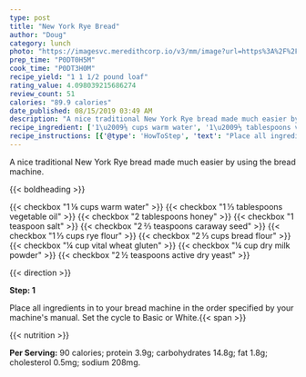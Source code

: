 ```yaml
---
type: post
title: "New York Rye Bread"
author: "Doug"
category: lunch
photo: "https://imagesvc.meredithcorp.io/v3/mm/image?url=https%3A%2F%2Fimages.media-allrecipes.com%2Fuserphotos%2F126741.jpg"
prep_time: "P0DT0H5M"
cook_time: "P0DT3H0M"
recipe_yield: "1 1 1/2 pound loaf"
rating_value: 4.098039215686274
review_count: 51
calories: "89.9 calories"
date_published: 08/15/2019 03:49 AM
description: "A nice traditional New York Rye bread made much easier by using the bread machine."
recipe_ingredient: ['1\u2009⅛ cups warm water', '1\u2009⅓ tablespoons vegetable oil', '2 tablespoons honey', '1 teaspoon salt', '2\u2009⅔ teaspoons caraway seed', '1\u2009⅓ cups rye flour', '2\u2009⅓ cups bread flour', '¼ cup vital wheat gluten', '¼ cup dry milk powder', '2\u2009½ teaspoons active dry yeast']
recipe_instructions: [{'@type': 'HowToStep', 'text': "Place all ingredients in to your bread machine in the order specified by your machine's manual. Set the cycle to Basic or White.\n"}]
---
```


A nice traditional New York Rye bread made much easier by using the bread machine. 

{{< boldheading >}}

{{< checkbox "1 ⅛ cups warm water" >}}
{{< checkbox "1 ⅓ tablespoons vegetable oil" >}}
{{< checkbox "2 tablespoons honey" >}}
{{< checkbox "1 teaspoon salt" >}}
{{< checkbox "2 ⅔ teaspoons caraway seed" >}}
{{< checkbox "1 ⅓ cups rye flour" >}}
{{< checkbox "2 ⅓ cups bread flour" >}}
{{< checkbox "¼ cup vital wheat gluten" >}}
{{< checkbox "¼ cup dry milk powder" >}}
{{< checkbox "2 ½ teaspoons active dry yeast" >}}


{{< direction >}}

**Step: 1**

Place all ingredients in to your bread machine in the order specified by your machine's manual. Set the cycle to Basic or White.{{< span >}}

{{< nutrition >}}

**Per Serving:** 90 calories; protein 3.9g; carbohydrates 14.8g; fat 1.8g; cholesterol 0.5mg; sodium 208mg.